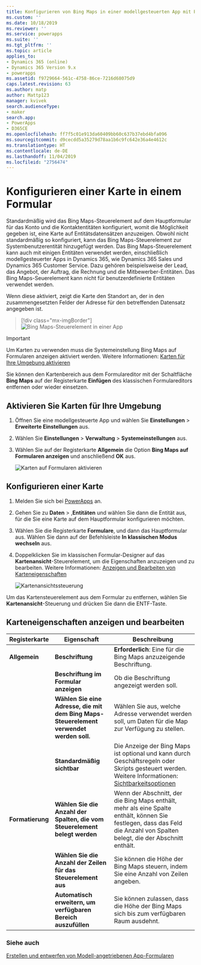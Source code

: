 ```yaml
---
title: Konfigurieren von Bing Maps in einer modellgesteuerten App mit PowerApps | Microsoft-Dokumentation
ms.custom: ''
ms.date: 10/18/2019
ms.reviewer: ''
ms.service: powerapps
ms.suite: ''
ms.tgt_pltfrm: ''
ms.topic: article
applies_to:
- Dynamics 365 (online)
- Dynamics 365 Version 9.x
- powerapps
ms.assetid: f9729664-561c-4758-86ce-7216d68075d9
caps.latest.revision: 63
ms.author: matp
author: Mattp123
manager: kvivek
search.audienceType:
- maker
search.app:
- PowerApps
- D365CE
ms.openlocfilehash: ff7f5c01e913da60409bb60c637b37ebd4bfa096
ms.sourcegitcommit: d9cecdd5a35279d78aa1b6c9fc642e36a4e4612c
ms.translationtype: HT
ms.contentlocale: de-DE
ms.lasthandoff: 11/04/2019
ms.locfileid: "2756474"
---
```

# <a name="configure-a-map-on-a-form"></a>Konfigurieren einer Karte in einem Formular
Standardmäßig wird das Bing Maps-Steuerelement auf dem Hauptformular für das Konto und die Kontaktentitäten konfiguriert, womit die Möglichkeit gegeben ist, eine Karte auf Entitätsdatensätzen anzuzeigen. Obwohl nicht standardmäßig so konfiguriert, kann das Bing Maps-Steuerelement zur Systembenutzerentität hinzugefügt werden. Das Bing Maps-Steuerelement kann auch mit einigen Entitäten verwendet werden, einschließlich modellgesteuerter Apps in Dynamics 365, wie Dynamics 365 Sales und Dynamics 365 Customer Service. Dazu gehören beispielsweise der Lead, das Angebot, der Auftrag, die Rechnung und die Mitbewerber-Entitäten. Das Bing Maps-Seuerelement kann nicht für benutzerdefinierte Entitäten verwendet werden.  

Wenn diese aktiviert, zeigt die Karte den Standort an, der in den zusammengesetzten Felder der Adresse für den betreffenden Datensatz angegeben ist. 

> [!div class="mx-imgBorder"] 
> ![Bing Maps-Steuerelement in einer App](media/bing-map-example.png "Bing Maps-Steuerelement in einer App")

> [!IMPORTANT]
> Um Karten zu verwenden muss die Systemeinstellung Bing Maps auf Formularen anzeigen aktiviert werden. Weitere Informationen: [Karten für Ihre Umgebung aktivieren](#enable-maps-for-your-environment)

Sie können den Kartenbereich aus dem Formulareditor mit der Schaltfläche **Bing Maps** auf der Registerkarte **Einfügen** des klassischen Formulareditors entfernen oder wieder einsetzen.

## <a name="enable-maps-for-your-environment"></a>Aktivieren Sie Karten für Ihre Umgebung
1. Öffnen Sie eine modellgesteuerte App und wählen Sie **Einstellungen** > **Erweiterte Einstellungen** aus. 
2. Wählen Sie **Einstellungen** > **Verwaltung** > **Systemeinstellungen** aus. 
3. Wählen Sie auf der Registerkarte **Allgemein** die Option **Bing Maps auf Formularen anzeigen** und anschließend **OK** aus. 
 
    ![Karten auf Formularen aktivieren](media/enable-maps.png)

## <a name="configure-a-map"></a>Konfigurieren einer Karte 
1. Melden Sie sich bei [PowerApps](https://make.powerapps.com/?utm_source=padocs&utm_medium=linkinadoc&utm_campaign=referralsfromdoc) an. 
2. Gehen Sie zu **Daten** > ,**Entitäten** und wählen Sie dann die Entität aus, für die Sie eine Karte auf dem Hauptformular konfigurieren möchten. 
3. Wählen Sie die Registerkarte **Formulare**, und dann das Hauptformular aus. Wählen Sie dann auf der Befehlsleiste **In klassischen Modus wechseln** aus. 
4. Doppelklicken Sie im klassischen Formular-Designer auf das **Kartenansicht**-Steuerelement, um die Eigenschaften anzuzeigen und zu bearbeiten. Weitere Informationen: [Anzeigen und Bearbeiten von Karteneigenschaften](#view-and-edit-map-properties)

    ![Kartenansichtssteuerung](media/map-view-control.png)

Um das Kartensteuerelement aus dem Formular zu entfernen, wählen Sie **Kartenansicht**-Steuerung und drücken Sie dann die ENTF-Taste.

## <a name="view-and-edit-map-properties"></a>Karteneigenschaften anzeigen und bearbeiten

|      Registerkarte       |                        Eigenschaft                         |                                                                                                  Beschreibung                                                                                                   |
|----------------|---------------------------------------------------------|----------------------------------------------------------------------------------------------------------------------------------------------------------------------------------------------------------------|
|  **Allgemein**   |                        **Beschriftung**                        |                                                                              **Erforderlich**: Eine für die Bing Maps anzuzeigende Beschriftung.                                                                               |
|                |              **Beschriftung im Formular anzeigen**              |                                                                                     Ob die Beschriftung angezeigt werden soll.                                                                                     |
|                | **Wählen Sie eine Adresse, die mit dem Bing Maps-Steuerelement verwendet werden soll.** |                                                                        Wählen Sie aus, welche Adresse verwendet werden soll, um Daten für die Map zur Verfügung zu stellen.                                                                        |
|                |                 **Standardmäßig sichtbar**                  | Die Anzeige der Bing Maps ist optional und kann durch Geschäftsregeln oder Skripts gesteuert werden. Weitere Informationen: [Sichtbarkeitsoptionen](visibility-options-legacy.md) |
| **Formatierung** |  **Wählen Sie die Anzahl der Spalten, die vom Steuerelement belegt werden**  |                              Wenn der Abschnitt, der die Bing Maps enthält, mehr als eine Spalte enthält, können Sie festlegen, dass das Feld die Anzahl von Spalten belegt, die der Abschnitt enthält.                              |
|                |   **Wählen Sie die Anzahl der Zeilen für das Steuerelement aus**    |                                                                  Sie können die Höhe der Bing Maps steuern, indem Sie eine Anzahl von Zeilen angeben.                                                                   |
|                |     **Automatisch erweitern, um verfügbaren Bereich auszufüllen**     |                                                                        Sie können zulassen, dass die Höhe der Bing Maps sich bis zum verfügbaren Raum ausdehnt.                                                                        |

### <a name="see-also"></a>Siehe auch
[Erstellen und entwerfen von Modell-angetriebenen App-Formularen](create-design-forms.md) 
